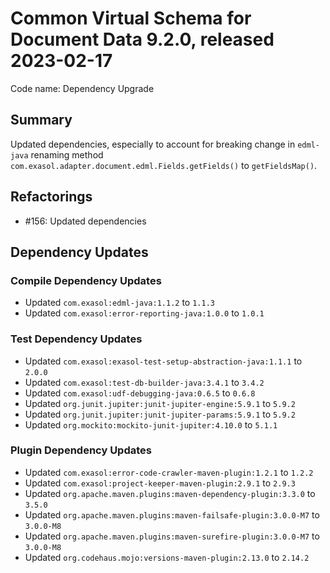 # Common Virtual Schema for Document Data 9.2.0, released 2023-02-17

Code name: Dependency Upgrade

## Summary

Updated dependencies, especially to account for breaking change in `edml-java` renaming method `com.exasol.adapter.document.edml.Fields.getFields()` to `getFieldsMap()`.

## Refactorings

* #156: Updated dependencies

## Dependency Updates

### Compile Dependency Updates

* Updated `com.exasol:edml-java:1.1.2` to `1.1.3`
* Updated `com.exasol:error-reporting-java:1.0.0` to `1.0.1`

### Test Dependency Updates

* Updated `com.exasol:exasol-test-setup-abstraction-java:1.1.1` to `2.0.0`
* Updated `com.exasol:test-db-builder-java:3.4.1` to `3.4.2`
* Updated `com.exasol:udf-debugging-java:0.6.5` to `0.6.8`
* Updated `org.junit.jupiter:junit-jupiter-engine:5.9.1` to `5.9.2`
* Updated `org.junit.jupiter:junit-jupiter-params:5.9.1` to `5.9.2`
* Updated `org.mockito:mockito-junit-jupiter:4.10.0` to `5.1.1`

### Plugin Dependency Updates

* Updated `com.exasol:error-code-crawler-maven-plugin:1.2.1` to `1.2.2`
* Updated `com.exasol:project-keeper-maven-plugin:2.9.1` to `2.9.3`
* Updated `org.apache.maven.plugins:maven-dependency-plugin:3.3.0` to `3.5.0`
* Updated `org.apache.maven.plugins:maven-failsafe-plugin:3.0.0-M7` to `3.0.0-M8`
* Updated `org.apache.maven.plugins:maven-surefire-plugin:3.0.0-M7` to `3.0.0-M8`
* Updated `org.codehaus.mojo:versions-maven-plugin:2.13.0` to `2.14.2`

